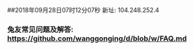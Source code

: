 ##2018年09月28日07时12分07秒 新址: 104.248.252.4
### 兔友常见问题及解答: https://github.com/wanggonging/d/blob/w/FAQ.md
